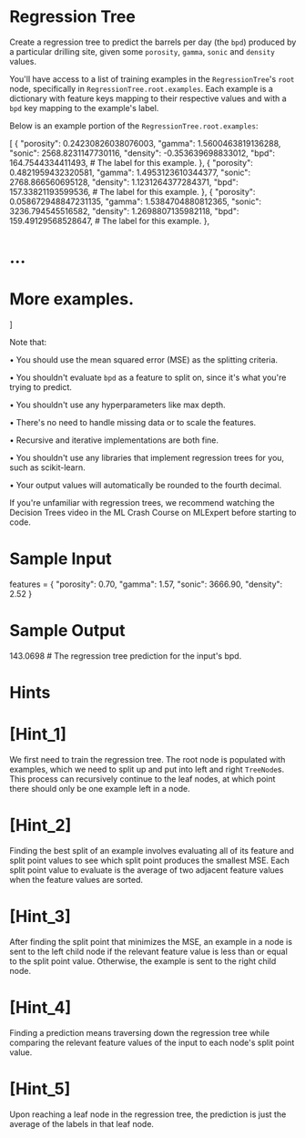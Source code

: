 # Regression Tree

  Create a regression tree to predict the barrels per day (the `bpd`) produced 
  by a particular drilling site, given some `porosity`, `gamma`, `sonic` and 
  `density` values.

  You'll have access to a list of training examples in the `RegressionTree`'s 
  `root` node, specifically in `RegressionTree.root.examples`. Each example is 
  a dictionary with feature keys mapping to their respective values and with a 
  `bpd` key mapping to the example's label.

  Below is an example portion of the `RegressionTree.root.examples`:

[
  {
    "porosity": 0.24230826038076003,
    "gamma": 1.5600463819136288,
    "sonic": 2568.8231147730116,
    "density": -0.353639698833012,
    "bpd": 164.7544334411493, # The label for this example.
  },
  {
    "porosity": 0.4821959432320581,
    "gamma": 1.4953123610344377,
    "sonic": 2768.866560695128,
    "density": 1.1231264377284371,
    "bpd": 157.33821193599536, # The label for this example.
  },
  {
    "porosity": 0.058672948847231135,
    "gamma": 1.5384704880812365,
    "sonic": 3236.794545516582,
    "density": 1.2698807135982118,
    "bpd": 159.49129568528647, # The label for this example.
  },
  # ...  
  # More examples.
]

  Note that:

  • You should use the mean squared error (MSE) as the splitting criteria.
  
  • You shouldn't evaluate `bpd` as a feature to split on, since
    it's what you're trying to predict.

  • You shouldn't use any hyperparameters like max depth.
  
  • There's no need to handle missing data or to scale the features. 

  • Recursive and iterative implementations are both fine.

  • You shouldn't use any libraries that implement regression trees for you,
    such as scikit-learn.
  
  • Your output values will automatically be rounded to the fourth decimal.

  If you're unfamiliar with regression trees, we recommend watching the Decision
  Trees video in the ML Crash Course on MLExpert before starting to code.

# Sample Input

features = {
  "porosity": 0.70,
  "gamma": 1.57,
  "sonic": 3666.90,
  "density": 2.52
}

# Sample Output

143.0698 # The regression tree prediction for the input's bpd.

# Hints

# [Hint_1]

  We first need to train the regression tree. The root node is populated with
  examples, which we need to split up and put into left and right `TreeNode`s. 
  This process can recursively continue to the leaf nodes, at which point there 
  should only be one example left in a node.

# [Hint_2]

  Finding the best split of an example involves evaluating all of its feature
  and split point values to see which split point produces the smallest MSE.
  Each split point value to evaluate is the average of two adjacent feature
  values when the feature values are sorted.

# [Hint_3]

  After finding the split point that minimizes the MSE, an example in a node is
  sent to the left child node if the relevant feature value is less than or
  equal to the split point value. Otherwise, the example is sent to the right
  child node.

# [Hint_4]

  Finding a prediction means traversing down the regression tree while comparing
  the relevant feature values of the input to each node's split point value.

# [Hint_5]

  Upon reaching a leaf node in the regression tree, the prediction is just the
  average of the labels in that leaf node.
